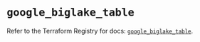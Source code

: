 # `google_biglake_table`

Refer to the Terraform Registry for docs: [`google_biglake_table`](https://registry.terraform.io/providers/hashicorp/google/6.36.0/docs/resources/biglake_table).
